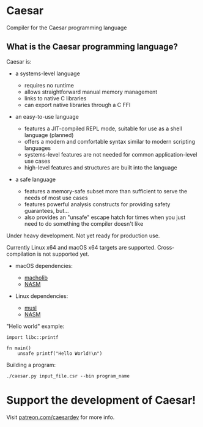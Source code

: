 # Caesar
Compiler for the Caesar programming language

## What is the Caesar programming language?
Caesar is:
- a systems-level language

	- requires no runtime
	- allows straightforward manual memory management
	- links to native C libraries
	- can export native libraries through a C FFI

- an easy-to-use language

	- features a JIT-compiled REPL mode, suitable for use as a shell language (planned)
	- offers a modern and comfortable syntax similar to modern scripting languages
	- systems-level features are not needed for common application-level use cases
	- high-level features and structures are built into the language

- a safe language

	- features a memory-safe subset more than sufficient to serve the needs of most use cases
	- features powerful analysis constructs for providing safety guarantees, but...
	- also provides an "unsafe" escape hatch for times when you just need to do something the compiler doesn't like

Under heavy development. Not yet ready for production use.

Currently Linux x64 and macOS x64 targets are supported. Cross-compilation is not supported yet.

- macOS dependencies:

	- [macholib](https://github.com/ronaldoussoren/macholib)
	- [NASM](https://www.nasm.us/)

- Linux dependencies:

	- [musl](https://musl.libc.org/)
	- [NASM](https://www.nasm.us/)

"Hello world" example:

	import libc::printf
	
	fn main()
	    unsafe printf("Hello World!\n")

Building a program:

	./caesar.py input_file.csr --bin program_name

# Support the development of Caesar!

Visit [patreon.com/caesardev](https://www.patreon.com/caesardev) for more info.
